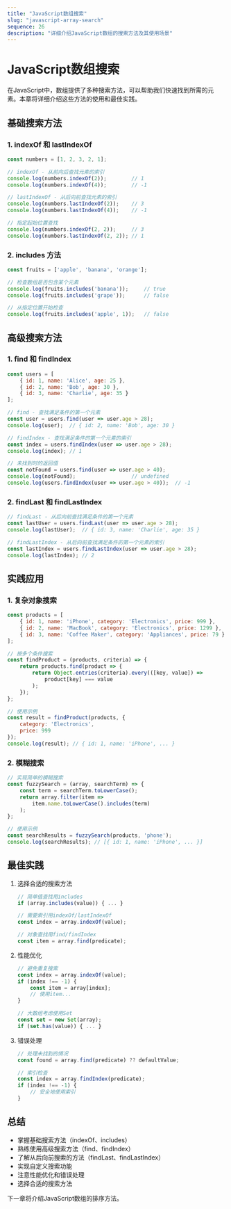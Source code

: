 ```yaml
---
title: "JavaScript数组搜索"
slug: "javascript-array-search"
sequence: 26
description: "详细介绍JavaScript数组的搜索方法及其使用场景"
---
```


# JavaScript数组搜索

在JavaScript中，数组提供了多种搜索方法，可以帮助我们快速找到所需的元素。本章将详细介绍这些方法的使用和最佳实践。

## 基础搜索方法

### 1. indexOf 和 lastIndexOf

```javascript
const numbers = [1, 2, 3, 2, 1];

// indexOf - 从前向后查找元素的索引
console.log(numbers.indexOf(2));        // 1
console.log(numbers.indexOf(4));        // -1

// lastIndexOf - 从后向前查找元素的索引
console.log(numbers.lastIndexOf(2));    // 3
console.log(numbers.lastIndexOf(4));    // -1

// 指定起始位置查找
console.log(numbers.indexOf(2, 2));     // 3
console.log(numbers.lastIndexOf(2, 2)); // 1
```

### 2. includes 方法

```javascript
const fruits = ['apple', 'banana', 'orange'];

// 检查数组是否包含某个元素
console.log(fruits.includes('banana'));     // true
console.log(fruits.includes('grape'));      // false

// 从指定位置开始检查
console.log(fruits.includes('apple', 1));   // false
```

## 高级搜索方法

### 1. find 和 findIndex

```javascript
const users = [
    { id: 1, name: 'Alice', age: 25 },
    { id: 2, name: 'Bob', age: 30 },
    { id: 3, name: 'Charlie', age: 35 }
];

// find - 查找满足条件的第一个元素
const user = users.find(user => user.age > 28);
console.log(user);  // { id: 2, name: 'Bob', age: 30 }

// findIndex - 查找满足条件的第一个元素的索引
const index = users.findIndex(user => user.age > 28);
console.log(index); // 1

// 未找到时的返回值
const notFound = users.find(user => user.age > 40);
console.log(notFound);                  // undefined
console.log(users.findIndex(user => user.age > 40));  // -1
```

### 2. findLast 和 findLastIndex

```javascript
// findLast - 从后向前查找满足条件的第一个元素
const lastUser = users.findLast(user => user.age > 28);
console.log(lastUser);  // { id: 3, name: 'Charlie', age: 35 }

// findLastIndex - 从后向前查找满足条件的第一个元素的索引
const lastIndex = users.findLastIndex(user => user.age > 28);
console.log(lastIndex); // 2
```

## 实践应用

### 1. 复杂对象搜索

```javascript
const products = [
    { id: 1, name: 'iPhone', category: 'Electronics', price: 999 },
    { id: 2, name: 'MacBook', category: 'Electronics', price: 1299 },
    { id: 3, name: 'Coffee Maker', category: 'Appliances', price: 79 }
];

// 按多个条件搜索
const findProduct = (products, criteria) => {
    return products.find(product => {
        return Object.entries(criteria).every(([key, value]) => 
            product[key] === value
        );
    });
};

// 使用示例
const result = findProduct(products, { 
    category: 'Electronics',
    price: 999
});
console.log(result); // { id: 1, name: 'iPhone', ... }
```

### 2. 模糊搜索

```javascript
// 实现简单的模糊搜索
const fuzzySearch = (array, searchTerm) => {
    const term = searchTerm.toLowerCase();
    return array.filter(item => 
        item.name.toLowerCase().includes(term)
    );
};

// 使用示例
const searchResults = fuzzySearch(products, 'phone');
console.log(searchResults); // [{ id: 1, name: 'iPhone', ... }]
```

## 最佳实践

1. 选择合适的搜索方法
   ```javascript
   // 简单值查找用includes
   if (array.includes(value)) { ... }
   
   // 需要索引用indexOf/lastIndexOf
   const index = array.indexOf(value);
   
   // 对象查找用find/findIndex
   const item = array.find(predicate);
   ```

2. 性能优化
   ```javascript
   // 避免重复搜索
   const index = array.indexOf(value);
   if (index !== -1) {
       const item = array[index];
       // 使用item...
   }
   
   // 大数组考虑使用Set
   const set = new Set(array);
   if (set.has(value)) { ... }
   ```

3. 错误处理
   ```javascript
   // 处理未找到的情况
   const found = array.find(predicate) ?? defaultValue;
   
   // 索引检查
   const index = array.findIndex(predicate);
   if (index !== -1) {
       // 安全地使用索引
   }
   ```

## 总结

- 掌握基础搜索方法（indexOf、includes）
- 熟练使用高级搜索方法（find、findIndex）
- 了解从后向前搜索的方法（findLast、findLastIndex）
- 实现自定义搜索功能
- 注意性能优化和错误处理
- 选择合适的搜索方法

下一章将介绍JavaScript数组的排序方法。
